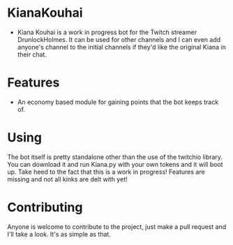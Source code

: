 # KianaKouhai
- Kiana Kouhai is a work in progress bot for the Twitch streamer DrunlockHolmes. It can be used for other channels and I can even add anyone's channel to the initial channels if they'd like the original Kiana in their chat.

# Features
- An economy based module for gaining points that the bot keeps track of.

# Using
The bot itself is pretty standalone other than the use of the twitchio library. You can download it and run Kiana.py with your own tokens and it will boot up. Take heed to the fact that this is a work in progress! Features are missing and not all kinks are delt with yet!

# Contributing
Anyone is welcome to contribute to the project, just make a pull request and I'll take a look. It's as simple as that.
